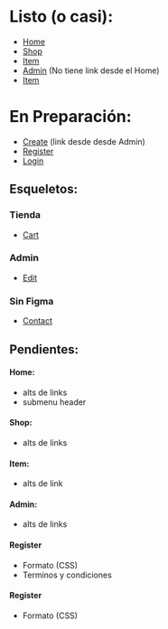 # Listo (o casi):

-   [Home](https://hhuzanh.github.io/funkoshop/)
-   [Shop](https://hhuzanh.github.io/funkoshop/shop.html)
-   [Item](https://hhuzanh.github.io/funkoshop/item.html)
-   [Admin](https://hhuzanh.github.io/funkoshop/admin.html) (No tiene link desde el Home)
-   [Item](https://hhuzanh.github.io/funkoshop/item.html)

# En Preparación:

-   [Create](https://hhuzanh.github.io/funkoshop/create.html) (link desde desde Admin)
-   [Register](https://hhuzanh.github.io/funkoshop/register.html)
-   [Login](https://hhuzanh.github.io/funkoshop/login.html)

## Esqueletos:

### Tienda

-   [Cart](https://hhuzanh.github.io/funkoshop/cart.html)

### Admin

-   [Edit](https://hhuzanh.github.io/funkoshop/edit.html)

### Sin Figma

-   [Contact](https://hhuzanh.github.io/funkoshop/contact.html)

## Pendientes:

#### Home:

-   alts de links
-   submenu header

#### Shop:

-   alts de links

#### Item:

-   alts de link

#### Admin:

-   alts de links

#### Register

-   Formato (CSS)
-   Terminos y condiciones

#### Register

-   Formato (CSS)
